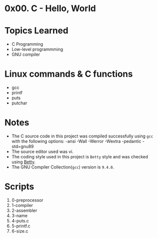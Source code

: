 # 0x00. C - Hello, World

# Topics Learned
* C Programming
* Low-level programmming
* GNU compiler

# Linux commands & C functions
* gcc
* printf
* puts
* putchar

# Notes
* The C source code in this project was compiled successfully using `gcc` with the following options: -ansi -Wall -Werror -Wextra -pedantic -std=gnu89
* The source editor used was vi.
* The coding style used in this project is `Betty` style and was checked using [Betty](https://github.com/holbertonschool/Betty.git).
* The GNU Compiler Collection(`gcc`) version is `9.4.0`.

# Scripts
1. 0-preprocessor
2. 1-compiler
3. 2-assembler
4. 3-name
5. 4-puts.c
6. 5-printf.c 
7. 6-size.c
